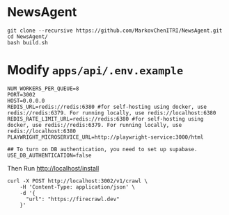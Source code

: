# NewsAgent
```
git clone --recursive https://github.com/MarkovChenITRI/NewsAgent.git
cd NewsAgent/
bash build.sh
```
# Modify `apps/api/.env.example`

```
NUM_WORKERS_PER_QUEUE=8
PORT=3002
HOST=0.0.0.0
REDIS_URL=redis://redis:6380 #for self-hosting using docker, use redis://redis:6379. For running locally, use redis://localhost:6380
REDIS_RATE_LIMIT_URL=redis://redis:6380 #for self-hosting using docker, use redis://redis:6379. For running locally, use redis://localhost:6380
PLAYWRIGHT_MICROSERVICE_URL=http://playwright-service:3000/html

## To turn on DB authentication, you need to set up supabase.
USE_DB_AUTHENTICATION=false
```

Then Run [http://localhost/install](http://localhost/install)
```
curl -X POST http://localhost:3002/v1/crawl \
    -H 'Content-Type: application/json' \
    -d '{
      "url": "https://firecrawl.dev"
    }'
```
